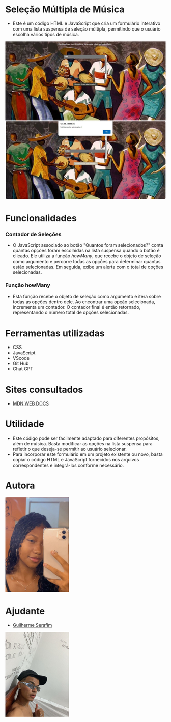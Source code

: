 # Seleção Múltipla de Música

* Este é um código HTML e JavaScript que cria um formulário interativo com uma lista suspensa de seleção múltipla, permitindo que o usuário escolha vários tipos de música.
<img src="tela inicial.jpeg">
<img src="telaa.jpeg">

# Funcionalidades
### Contador de Seleções
* O JavaScript associado ao botão "Quantos foram selecionados?" conta quantas opções foram escolhidas na lista suspensa quando o botão é clicado. Ele utiliza a função *howMany*, que recebe o objeto de seleção como argumento e percorre todas as opções para determinar quantas estão selecionadas. Em seguida, exibe um alerta com o total de opções selecionadas.
### Função howMany
* Esta função recebe o objeto de seleção como argumento e itera sobre todas as opções dentro dele. Ao encontrar uma opção selecionada, incrementa um contador. O contador final é então retornado, representando o número total de opções selecionadas.
# Ferramentas utilizadas
* CSS
* JavaScript 
* VScode 
* Git Hub 
* Chat GPT
# Sites consultados 
* [MDN WEB DOCS](https://developer.mozilla.org/pt-BR/docs/Web/JavaScript/Guide/Control_flow_and_error_handling)
# Utilidade
* Este código pode ser facilmente adaptado para diferentes propósitos, além de música. Basta modificar as opções na lista suspensa para refletir o que deseja-se permitir ao usuário selecionar.
* Para incorporar este formulário em um projeto existente ou novo, basta copiar o código HTML e JavaScript fornecidos nos arquivos correspondentes e integrá-los conforme necessário.
# Autora
<img src="maria.jpg" width=200px>

# Ajudante

* [Guilherme Serafim](https://github.com/Guilimas2/-form-CadEcommerce)

<img src="gui.jpeg" width=200px>


